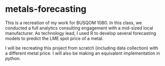 # metals-forecasting
This is a recreation of my work for BUSQOM 1080. In this class, we conducted a full analytics consulting engagement with a mid-sized local manufacturer. As technology lead, I used R to develop several forecasting models to predict the LME spot price of a metal. 

I will be recreating this project from scratch (including data collection) with a different metal price. I will also be making an equivalent implementation in python. 
